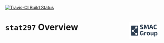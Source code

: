 
<!-- README.md is generated from README.Rmd. Please edit that file -->
[![Travis-CI Build Status](https://travis-ci.org/SMAC-Group/simts.svg?branch=master)](https://travis-ci.org/SMAC-Group/stat297)

`stat297` Overview <a href="https://smac-group.com/"><img src="man/figures/logo.png" align="right" style="width: 20%; height: 20%"/></a>
========================================================================================================================================

